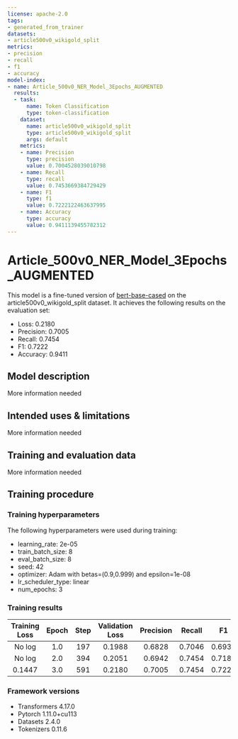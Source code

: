 ```yaml
---
license: apache-2.0
tags:
- generated_from_trainer
datasets:
- article500v0_wikigold_split
metrics:
- precision
- recall
- f1
- accuracy
model-index:
- name: Article_500v0_NER_Model_3Epochs_AUGMENTED
  results:
  - task:
      name: Token Classification
      type: token-classification
    dataset:
      name: article500v0_wikigold_split
      type: article500v0_wikigold_split
      args: default
    metrics:
    - name: Precision
      type: precision
      value: 0.7004528039010798
    - name: Recall
      type: recall
      value: 0.7453669384729429
    - name: F1
      type: f1
      value: 0.7222122463637995
    - name: Accuracy
      type: accuracy
      value: 0.9411139455782312
---
```


<!-- This model card has been generated automatically according to the information the Trainer had access to. You
should probably proofread and complete it, then remove this comment. -->

# Article_500v0_NER_Model_3Epochs_AUGMENTED

This model is a fine-tuned version of [bert-base-cased](https://huggingface.co/bert-base-cased) on the article500v0_wikigold_split dataset.
It achieves the following results on the evaluation set:
- Loss: 0.2180
- Precision: 0.7005
- Recall: 0.7454
- F1: 0.7222
- Accuracy: 0.9411

## Model description

More information needed

## Intended uses & limitations

More information needed

## Training and evaluation data

More information needed

## Training procedure

### Training hyperparameters

The following hyperparameters were used during training:
- learning_rate: 2e-05
- train_batch_size: 8
- eval_batch_size: 8
- seed: 42
- optimizer: Adam with betas=(0.9,0.999) and epsilon=1e-08
- lr_scheduler_type: linear
- num_epochs: 3

### Training results

| Training Loss | Epoch | Step | Validation Loss | Precision | Recall | F1     | Accuracy |
|:-------------:|:-----:|:----:|:---------------:|:---------:|:------:|:------:|:--------:|
| No log        | 1.0   | 197  | 0.1988          | 0.6828    | 0.7046 | 0.6935 | 0.9347   |
| No log        | 2.0   | 394  | 0.2051          | 0.6942    | 0.7454 | 0.7189 | 0.9403   |
| 0.1447        | 3.0   | 591  | 0.2180          | 0.7005    | 0.7454 | 0.7222 | 0.9411   |


### Framework versions

- Transformers 4.17.0
- Pytorch 1.11.0+cu113
- Datasets 2.4.0
- Tokenizers 0.11.6
